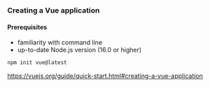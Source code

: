 ### Creating a Vue application

#### Prerequisites

- familiarity with command line
- up-to-date Node.js version (16.0 or higher)

```bash
npm init vue@latest
```

<aside class="notes">

https://vuejs.org/guide/quick-start.html#creating-a-vue-application

</aside>
